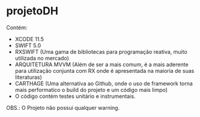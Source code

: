 # projetoDH

Contém:

- XCODE 11.5
- SWIFT 5.0
- RXSWIFT (Uma gama de bibliotecas para programação reativa, muito utilizada no mercado)
- ARQUITETURA MVVM (Além de ser a mais comum, é a mais aderente para utilização conjunta com RX onde é apresentada na maioria de suas literaturas)
- CARTHAGE (Uma alternativa ao Github, onde o uso de framework torna mais performatico o build do projeto e um código mais limpo) 
- O código contém testes unitário e instrumentais.

OBS.: O Projeto não possui qualquer warning.
